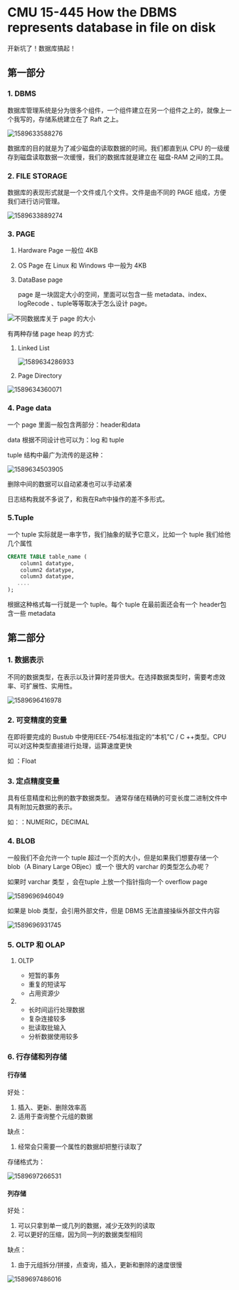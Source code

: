 # CMU 15-445 How the DBMS represents database in file on disk

开新坑了！数据库搞起！

## 第一部分

### 1. DBMS

数据库管理系统是分为很多个组件，一个组件建立在另一个组件之上的，就像上一个我写的，存储系统建立在了 Raft 之上。

![1589633588276](https://raw.githubusercontent.com/Yang6149/typora-image/master/demo/202005/16/205308-255734.png)

数据库的目的就是为了减少磁盘的读取数据的时间。我们都直到从 CPU 的一级缓存到磁盘读取数据一次缓慢，我们的数据库就是建立在 磁盘-RAM 之间的工具。

### 2. FILE STORAGE

数据库的表现形式就是一个文件或几个文件。文件是由不同的 PAGE 组成，方便我们进行访问管理。

![1589633889274](https://raw.githubusercontent.com/Yang6149/typora-image/master/demo/202005/16/205819-402685.png)

### 3. PAGE

1. Hardware Page 一般位 4KB

2. OS Page 在 Linux 和 Windows 中一般为 4KB

3. DataBase page

   page 是一块固定大小的空间，里面可以包含一些 metadata、index、logRecode 、tuple等等取决于怎么设计 page。

![不同数据库关于 page 的大小](https://raw.githubusercontent.com/Yang6149/typora-image/master/demo/202005/16/210028-236542.png)

有两种存储 page heap 的方式:

1. Linked List

   ![1589634286933](C:\Users\hasaki\AppData\Roaming\Typora\typora-user-images\1589634286933.png)

2. Page Directory

![1589634360071](https://raw.githubusercontent.com/Yang6149/typora-image/master/demo/202005/17/141831-298638.png)

### 4. Page data

一个 page 里面一般包含两部分：header和data

data 根据不同设计也可以为：log 和 tuple

tuple 结构中最广为流传的是这种：

![1589634503905](https://raw.githubusercontent.com/Yang6149/typora-image/master/demo/202005/16/210825-36533.png)

删除中间的数据可以自动紧凑也可以手动紧凑

日志结构我就不多说了，和我在Raft中操作的差不多形式。

### 5.Tuple

一个 tuple 实际就是一串字节，我们抽象的赋予它意义，比如一个 tuple 我们给他几个属性

```sql
CREATE TABLE table_name (
    column1 datatype,
    column2 datatype,
    column3 datatype,
   ....
);
```

根据这种格式每一行就是一个 tuple。每个 tuple 在最前面还会有一个 header包含一些 metadata

## 第二部分

### 1. 数据表示

不同的数据类型，在表示以及计算时差异很大。在选择数据类型时，需要考虑效率、可扩展性、实用性。

![1589696416978](https://raw.githubusercontent.com/Yang6149/typora-image/master/demo/202005/17/142017-65229.png)

### 2. 可变精度的变量

在即将要完成的 Bustub 中使用IEEE-754标准指定的“本机”C / C ++类型。CPU 可以对这种类型直接进行处理，运算速度更快

如 ：Float

### 3. 定点精度变量

具有任意精度和比例的数字数据类型。 通常存储在精确的可变长度二进制文件中具有附加元数据的表示。

如：：NUMERIC，DECIMAL

### 4. BLOB

一般我们不会允许一个 tuple 超过一个页的大小，但是如果我们想要存储一个 blob（A Binary Large OBjec）或一个 很大的 varchar 的类型怎么办呢？

如果时 varchar 类型 ，会在tuple 上放一个指针指向一个 overflow page

![1589696946049](https://raw.githubusercontent.com/Yang6149/typora-image/master/demo/202005/17/142909-327118.png)

如果是 blob 类型，会引用外部文件，但是 DBMS 无法直接操纵外部文件内容

![1589696931745](https://raw.githubusercontent.com/Yang6149/typora-image/master/demo/202005/17/142852-667728.png)

### 5. OLTP 和 OLAP

1. OLTP
   * 短暂的事务
   * 重复的短读写
   * 占用资源少

2. 
   * 长时间运行处理数据
   * 复杂连接较多
   * 批读取批输入
   * 分析数据使用较多

### 6. 行存储和列存储

#### 行存储

好处：

1. 插入、更新、删除效率高
2. 适用于查询整个元组的数据

缺点：

1. 经常会只需要一个属性的数据却把整行读取了

存储格式为：

![1589697266531](https://raw.githubusercontent.com/Yang6149/typora-image/master/demo/202005/17/143426-826971.png)

#### 列存储

好处：

1. 可以只拿到单一或几列的数据，减少无效列的读取
2. 可以更好的压缩，因为同一列的数据类型相同

缺点：

1. 由于元组拆分/拼接，点查询，插入，更新和删除的速度很慢

![1589697486016](https://raw.githubusercontent.com/Yang6149/typora-image/master/demo/202005/17/143806-10998.png)